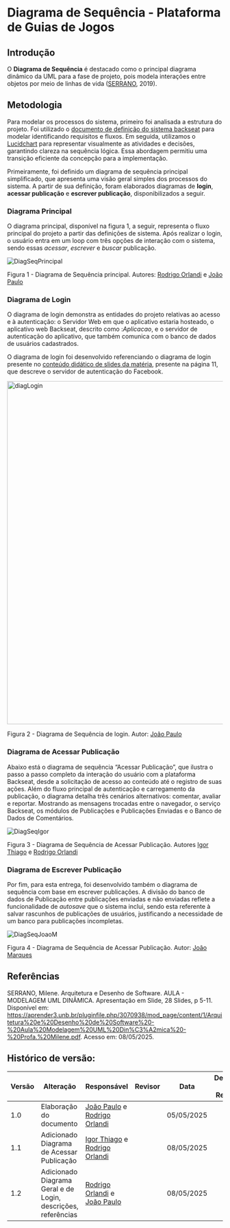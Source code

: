 
# Diagrama de Sequência - Plataforma de Guias de Jogos

## Introdução

O **Diagrama de Sequência** é destacado como o principal diagrama dinâmico da UML para a fase de projeto, pois modela interações entre objetos por meio de linhas de vida ([SERRANO](#referências), 2019).


## Metodologia

Para modelar os processos do sistema, primeiro foi analisada a estrutura do projeto. Foi utilizado o [documento de definição do sistema backseat](https://docs.google.com/document/d/1FAuYqqCOM6dSgEaRmESRIExmBsOCEnG8qxCVmocoBr8/edit?usp=sharing) para modelar identificando requisitos e fluxos. Em seguida, utilizamos o [Lucidchart](https://www.lucidchart.com/pages) para representar visualmente as atividades e decisões, garantindo clareza na sequência lógica. Essa abordagem permitiu uma transição eficiente da concepção para a implementação.

Primeiramente, foi definido um diagrama de sequência principal simplificado, que apresenta uma visão geral simples dos processos do sistema. A partir de sua definição, foram elaborados diagramas de **login**, **acessar publicação** e **escrever publicação**, disponibilizados a seguir.

### Diagrama Principal

O diagrama principal, disponível na figura 1, a seguir, representa o fluxo principal do projeto a partir das definições de sistema. Após realizar o login, o usuário entra em um loop com três opções de interação com o sistema, sendo essas *acessar*, *escrever* e *buscar* publicação. 

![DiagSeqPrincipal](../Imagens/diagSeqPrincipal.png)

Figura 1 - Diagrama de Sequência principal. Autores: [Rodrigo Orlandi](https://github.com/) e [João Paulo](https://github.com/joaombc)

### Diagrama de Login

O diagrama de login demonstra as entidades do projeto relativas ao acesso e à autenticação: o Servidor Web em que o aplicativo estaria hosteado, o aplicativo web Backseat, descrito como :*Aplicacao*, e o servidor de autenticação do aplicativo, que também comunica com o banco de dados de usuários cadastrados.

O diagrama de login foi desenvolvido referenciando o diagrama de login presente no [conteúdo didático de slides da matéria](#referências), presente na página 11, que descreve o servidor de autenticação do Facebook.

<img src="../Imagens/diagSeqLogin.png" alt="diagLogin" width="800"/>

Figura 2 - Diagrama de Sequência de login. Autor: [João Paulo](https://github.com/joaombc)

### Diagrama de Acessar Publicação

Abaixo está o diagrama de sequência “Acessar Publicação”, que ilustra o passo a passo completo da interação do usuário com a plataforma Backseat, desde a solicitação de acesso ao conteúdo até o registro de suas ações. Além do fluxo principal de autenticação e carregamento da publicação, o diagrama detalha três cenários alternativos: comentar, avaliar e reportar. Mostrando as mensagens trocadas entre o navegador, o serviço Backseat, os módulos de Publicações e Publicações Enviadas e o Banco de Dados de Comentários.


![DiagSeqIgor](../Imagens/Diagrama_Sequencia.png)


Figura 3 - Diagrama de Sequência de Acessar Publicação. Autores [Igor Thiago](https://github.com/Igor-Thiago) e [Rodrigo Orlandi](https://github.com/)

### Diagrama de Escrever Publicação

Por fim, para esta entrega, foi desenvolvido também o diagrama de sequência com base em escrever publicações. A divisão do banco de dados de Publicação entre publicações enviadas e não enviadas reflete a funcionalidade de *autosave* que o sistema inclui, sendo esta referente à salvar rascunhos de publicações de usuários, justificando a necessidade de um banco para publicações incompletas.

![DiagSeqJoaoM](../Imagens/DiagSeq.jpeg)


Figura 4 - Diagrama de Sequência de Acessar Publicação. Autor: [João Marques](https://github.com/jmarquees)


## Referências
SERRANO, Milene. Arquitetura e Desenho de Software. AULA - MODELAGEM UML DINÂMICA. Apresentação em Slide, 28 Slides, p 5-11. Disponível em: https://aprender3.unb.br/pluginfile.php/3070938/mod_page/content/1/Arquitetura%20e%20Desenho%20de%20Software%20-%20Aula%20Modelagem%20UML%20Din%C3%A2mica%20-%20Profa.%20Milene.pdf. Acesso em: 08/05/2025.


## Histórico de versão:

| Versão | Alteração                  | Responsável     | Revisor | Data       | Detalhes da Revisão |
| -      | -                          | -               | -       | -          | -                   |
| 1.0    | Elaboração do documento | [João Paulo](https://github.com/joaombc) e [Rodrigo Orlandi](https://github.com/)| | 05/05/2025 | |
| 1.1    | Adicionado Diagrama de Acessar Publicação | [Igor Thiago](https://github.com/Igor-Thiago) e [Rodrigo Orlandi](https://github.com/)| | 08/05/2025 | |
| 1.2    | Adicionado Diagrama Geral e de Login, descrições, referências | [Rodrigo Orlandi](https://github.com/) e [João Paulo](https://github.com/joaombc) | | 08/05/2025 | |
